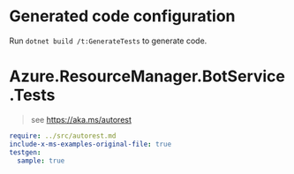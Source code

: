 # Generated code configuration

Run `dotnet build /t:GenerateTests` to generate code.

# Azure.ResourceManager.BotService.Tests

> see https://aka.ms/autorest
``` yaml
require: ../src/autorest.md
include-x-ms-examples-original-file: true
testgen:
  sample: true
```
